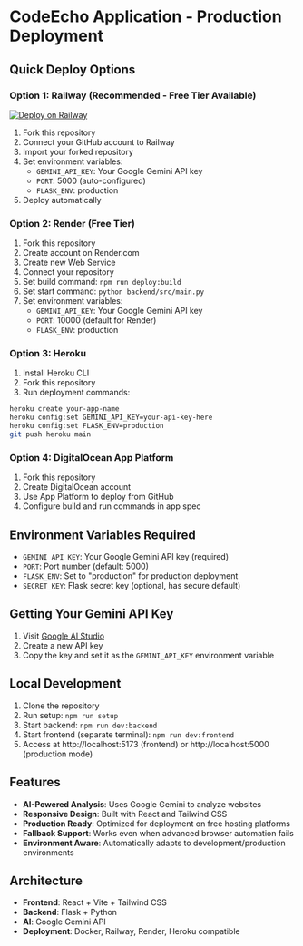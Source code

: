 # CodeEcho Application - Production Deployment

## Quick Deploy Options

### Option 1: Railway (Recommended - Free Tier Available)

[![Deploy on Railway](https://railway.app/button.svg)](https://railway.app/new/template)

1. Fork this repository
2. Connect your GitHub account to Railway
3. Import your forked repository
4. Set environment variables:
   - `GEMINI_API_KEY`: Your Google Gemini API key
   - `PORT`: 5000 (auto-configured)
   - `FLASK_ENV`: production
5. Deploy automatically

### Option 2: Render (Free Tier)

1. Fork this repository
2. Create account on Render.com
3. Create new Web Service
4. Connect your repository
5. Set build command: `npm run deploy:build`
6. Set start command: `python backend/src/main.py`
7. Set environment variables:
   - `GEMINI_API_KEY`: Your Google Gemini API key
   - `PORT`: 10000 (default for Render)
   - `FLASK_ENV`: production

### Option 3: Heroku

1. Install Heroku CLI
2. Fork this repository
3. Run deployment commands:
```bash
heroku create your-app-name
heroku config:set GEMINI_API_KEY=your-api-key-here
heroku config:set FLASK_ENV=production
git push heroku main
```

### Option 4: DigitalOcean App Platform

1. Fork this repository
2. Create DigitalOcean account
3. Use App Platform to deploy from GitHub
4. Configure build and run commands in app spec

## Environment Variables Required

- `GEMINI_API_KEY`: Your Google Gemini API key (required)
- `PORT`: Port number (default: 5000)
- `FLASK_ENV`: Set to "production" for production deployment
- `SECRET_KEY`: Flask secret key (optional, has secure default)

## Getting Your Gemini API Key

1. Visit [Google AI Studio](https://makersuite.google.com/app/apikey)
2. Create a new API key
3. Copy the key and set it as the `GEMINI_API_KEY` environment variable

## Local Development

1. Clone the repository
2. Run setup: `npm run setup`
3. Start backend: `npm run dev:backend`
4. Start frontend (separate terminal): `npm run dev:frontend`
5. Access at http://localhost:5173 (frontend) or http://localhost:5000 (production mode)

## Features

- **AI-Powered Analysis**: Uses Google Gemini to analyze websites
- **Responsive Design**: Built with React and Tailwind CSS
- **Production Ready**: Optimized for deployment on free hosting platforms
- **Fallback Support**: Works even when advanced browser automation fails
- **Environment Aware**: Automatically adapts to development/production environments

## Architecture

- **Frontend**: React + Vite + Tailwind CSS
- **Backend**: Flask + Python
- **AI**: Google Gemini API
- **Deployment**: Docker, Railway, Render, Heroku compatible